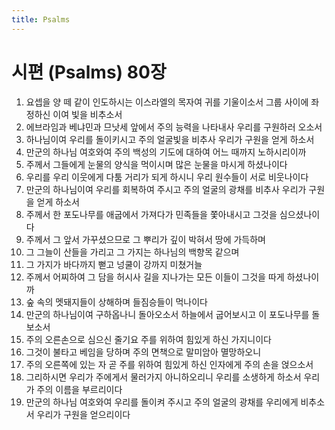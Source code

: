 ```yaml
---
title: Psalms
---
```


# 시편 (Psalms) 80장
1. 요셉을 양 떼 같이 인도하시는 이스라엘의 목자여 귀를 기울이소서 그룹 사이에 좌정하신 이여 빛을 비추소서
1. 에브라임과 베냐민과 므낫세 앞에서 주의 능력을 나타내사 우리를 구원하러 오소서
1. 하나님이여 우리를 돌이키시고 주의 얼굴빛을 비추사 우리가 구원을 얻게 하소서
1. 만군의 하나님 여호와여 주의 백성의 기도에 대하여 어느 때까지 노하시리이까
1. 주께서 그들에게 눈물의 양식을 먹이시며 많은 눈물을 마시게 하셨나이다
1. 우리를 우리 이웃에게 다툼 거리가 되게 하시니 우리 원수들이 서로 비웃나이다
1. 만군의 하나님이여 우리를 회복하여 주시고 주의 얼굴의 광채를 비추사 우리가 구원을 얻게 하소서
1. 주께서 한 포도나무를 애굽에서 가져다가 민족들을 쫓아내시고 그것을 심으셨나이다
1. 주께서 그 앞서 가꾸셨으므로 그 뿌리가 깊이 박혀서 땅에 가득하며
1. 그 그늘이 산들을 가리고 그 가지는 하나님의 백향목 같으며
1. 그 가지가 바다까지 뻗고 넝쿨이 강까지 미쳤거늘
1. 주께서 어찌하여 그 담을 허시사 길을 지나가는 모든 이들이 그것을 따게 하셨나이까
1. 숲 속의 멧돼지들이 상해하며 들짐승들이 먹나이다
1. 만군의 하나님이여 구하옵나니 돌아오소서 하늘에서 굽어보시고 이 포도나무를 돌보소서
1. 주의 오른손으로 심으신 줄기요 주를 위하여 힘있게 하신 가지니이다
1. 그것이 불타고 베임을 당하며 주의 면책으로 말미암아 멸망하오니
1. 주의 오른쪽에 있는 자 곧 주를 위하여 힘있게 하신 인자에게 주의 손을 얹으소서
1. 그리하시면 우리가 주에게서 물러가지 아니하오리니 우리를 소생하게 하소서 우리가 주의 이름을 부르리이다
1. 만군의 하나님 여호와여 우리를 돌이켜 주시고 주의 얼굴의 광채를 우리에게 비추소서 우리가 구원을 얻으리이다
